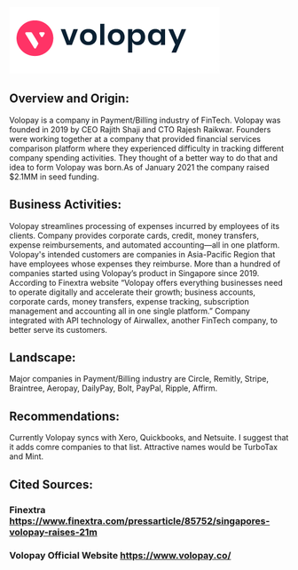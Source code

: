 ![aaa](https://github.com/vdshulyak/Volopay/blob/main/Volopay%20Logo.PNG)

## Overview and Origin:
Volopay is a company in Payment/Billing industry of FinTech. Volopay was founded in 2019 by CEO Rajith Shaji and CTO Rajesh Raikwar. 
Founders were working together at a company that provided financial services comparison platform where they experienced difficulty in tracking different company spending activities.
 They thought of a better way to do that and idea to form Volopay was born.As of January 2021 the company raised $2.1MM in seed funding.
## Business Activities:
Volopay streamlines processing of expenses  incurred by employees of its clients. Company provides corporate cards, credit, money transfers,
 expense reimbursements, and automated accounting—all in one platform. 
Volopay's intended customers are companies in Asia-Pacific Region that have employees whose expenses they reimburse.
 More than a hundred of companies started using Volopay’s product in Singapore since 2019.
According to Finextra website “Volopay offers everything businesses need to operate digitally and accelerate their growth; 
business accounts, corporate cards, money transfers, expense tracking, subscription management and accounting all in one single platform.” 
Company integrated with API technology of Airwallex, another FinTech company, to better serve its customers.
## Landscape:
Major companies in Payment/Billing industry are Circle, Remitly, Stripe, Braintree, Aeropay, DailyPay, Bolt, PayPal, Ripple, Affirm.
## Recommendations:
Currently Volopay syncs with Xero, Quickbooks, and Netsuite. I suggest that it adds comre companies to that list. Attractive names would be TurboTax and Mint.

## Cited Sources: 
### Finextra https://www.finextra.com/pressarticle/85752/singapores-volopay-raises-21m
### Volopay Official Website https://www.volopay.co/
